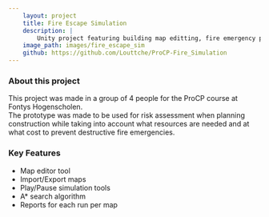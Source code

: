 ```yaml
---
    layout: project
    title: Fire Escape Simulation
    description: |
        Unity project featuring building map editting, fire emergency planning, simulation controls, and risk assessment reports
    image_path: images/fire_escape_sim
    github: https://github.com/Louttche/ProCP-Fire_Simulation
---
```


### About this project
This project was made in a group of 4 people for the ProCP course at Fontys Hogenscholen. <br>
The prototype was made to be used for risk assessment when planning construction while taking
into account what resources are needed and at what cost to prevent destructive fire emergencies.

### Key Features
- Map editor tool
- Import/Export maps
- Play/Pause simulation tools
- A* search algorithm
- Reports for each run per map